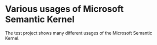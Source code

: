 # Various usages of Microsoft Semantic Kernel

The test project shows many different usages of the Microsoft Semantic Kernel. 

